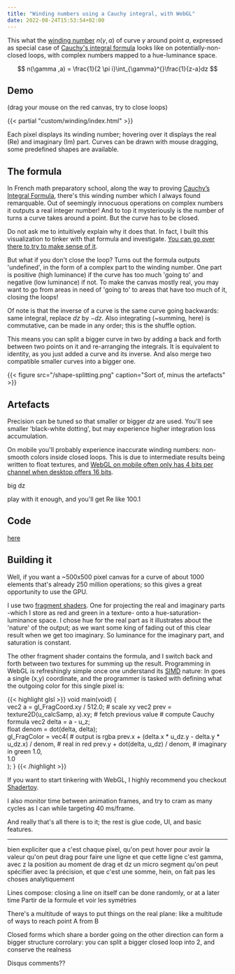 ```yaml
---
title: "Winding numbers using a Cauchy integral, with WebGL"
date: 2022-08-24T15:53:54+02:00
---
```


This what the [winding number](https://en.wikipedia.org/wiki/Winding_number) $n(\gamma ,a)$ of curve $\gamma$ around point $a$, expressed as special case of [Cauchy's integral formula](https://en.wikipedia.org/wiki/Cauchy%27s_integral_formula) looks like on potentially-non-closed loops, with complex numbers mapped to a hue-luminance space.

$$ n(\gamma ,a) = \frac{1}{2 \pi i}\int_{\gamma}^{}\frac{1}{z-a}dz $$

## Demo

(drag your mouse on the red canvas, try to close loops)

{{< partial "custom/winding/index.html" >}}

Each pixel displays its winding number; hovering over it displays the real (Re) and imaginary (Im) part. Curves can be drawn with mouse dragging, some predefined shapes are available.

## The formula

In French math preparatory school, along the way to proving [Cauchy’s Integral Formula](https://en.wikipedia.org/wiki/Cauchy%27s_integral_formula), there's this winding number which I always found remarquable.
Out of seemingly innocuous operations on complex numbers it outputs a real integer number! And to top it mysteriously is the number of turns a curve takes around a point. But the curve has to be closed.

Do not ask me to intuitively explain why it does that. In fact, I built this visualization to tinker with that formula and investigate. [You can go over there to try to make sense of it](https://math.stackexchange.com/questions/4054/intuitive-explanation-of-cauchys-integral-formula-in-complex-analysis).

But what if you don't close the loop? Turns out the formula outputs 'undefined', in the form of a complex part to the winding number. One part is positive (high luminance) if the curve has too much 'going to' and negative (low luminance) if not. To make the canvas mostly real, you may want to go from areas in need of 'going to' to areas that have too much of it, closing the loops!

Of note is that the inverse of a curve is the same curve going backwards: same integral, replace $dz$ by $-dz$. Also integrating (~summing, here) is commutative, can be made in any order; this is the shuffle option. 

This means you can split a bigger curve in two by adding a back and forth between two points on it and re-arranging the integrals. It is equivalent to identity, as you just added a curve and its inverse. And also merge two compatible smaller curves into a bigger one.

{{< figure src="/shape-splitting.png" caption="Sort of, minus the artefacts" >}}

## Artefacts

Precision can be tuned so that smaller or bigger $dz$ are used. You'll see smaller 'black-white dotting', but may experience higher integration loss accumulation.

On mobile you'll probably experience inaccurate winding numbers: non-smooth colors inside closed loops. This is due to intermediate results being written to float textures, and [WebGL on mobile often only has 4 bits per channel when desktop offers 16 bits](https://webglfundamentals.org/webgl/lessons/webgl-precision-issues.html#texture-formats).

big dz

play with it enough, and you'll get Re like 100.1

## Code

[here](https://github.com/benoitparis/winding-contour-cauchy)

## Building it 

Well, if you want a ~500x500 pixel canvas for a curve of about 1000 elements that's already 250 million operations; so this gives a great opportunity to use the GPU.

I use two [fragment shaders](https://www.khronos.org/opengl/wiki/Fragment_Shader). One for projecting the real and imaginary parts -which I store as red and green in a texture- onto a hue-saturation-luminance space. I chose hue for the real part as it illustrates about the 'nature' of the output; as we want some king of fading out of this clear result when we get too imaginary. So luminance for the imaginary part, and saturation is constant.

The other fragment shader contains the formula, and I switch back and forth between two textures for summing up the result. Programming in WebGL is refreshingly simple once one understand its [SIMD](https://en.wikipedia.org/wiki/Single_instruction,_multiple_data) nature: In goes a single (x,y) coordinate, and the programmer is tasked with defining what the outgoing color for this single pixel is:

{{< highlight glsl >}}
void main(void) {                                                
    vec2 a = gl_FragCoord.xy / 512.0;                  # scale xy
    vec2 prev = texture2D(u_calcSamp, a).xy;           # fetch previous value
                                                       # compute Cauchy formula
    vec2 delta = a - u_z;                              
    float denom = dot(delta, delta);                          
    gl_FragColor = vec4(                                        # output is rgba
        prev.x + (delta.x * u_dz.y - delta.y * u_dz.x) / denom, # real in red
        prev.y + dot(delta, u_dz) / denom,                      # imaginary in green
        1.0,                                                    
        1.0                                                     
    );
}
{{< /highlight >}}

If you want to start tinkering with WebGL, I highly recommend you checkout [Shadertoy](https://www.shadertoy.com/).

I also monitor time between animation frames, and try to cram as many cycles as I can while targeting 40 ms/frame.

And really that's all there is to it; the rest is glue code, UI, and basic features.


----

bien expliciter que a c'est chaque pixel, 
  qu'on peut hover pour avoir la valeur
  qu'on peut drag pour faire une ligne et que cette ligne c'est gamma, 
    avec z la position au moment de drag et dz un micro segment qu'on peut spécifier avec la précision, 
    et que c'est une somme, hein, on fait pas les choses analytiquement

Lines compose: closing a line on itself can be done randomly, or at a later time
Partir de la formule et voir les symétries

There's a multitude of ways to put things on the real plane: like a multitude of ways to reach point A from B

Closed forms which share a border going on the other direction can form a bigger structure
corrolary: you can split a bigger closed loop into 2, and conserve the realness

Disqus comments??